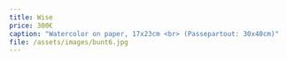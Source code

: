 ```yaml
---
title: Wise
price: 300€
caption: "Watercolor on paper, 17x23cm <br> (Passepartout: 30x40cm)"  
file: /assets/images/bunt6.jpg
---
```

